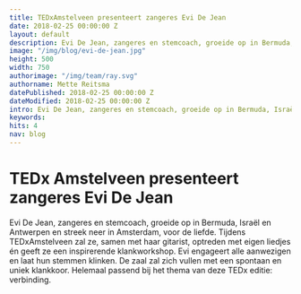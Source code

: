 ```yaml
---
title: TEDxAmstelveen presenteert zangeres Evi De Jean
date: 2018-02-25 00:00:00 Z
layout: default
description: Evi De Jean, zangeres en stemcoach, groeide op in Bermuda, Israël en Antwerpen en streek neer in Amsterdam, voor de liefde. Tijdens TEDxAmstelveen zal ze, samen met haar gitarist, optreden met eigen liedjes én geeft ze een inspirerende klankworkshop.
image: "/img/blog/evi-de-jean.jpg"
height: 500
width: 750
authorimage: "/img/team/ray.svg"
authorname: Mette Reitsma
datePublished: 2018-02-25 00:00:00 Z
dateModified: 2018-02-25 00:00:00 Z
intro: Evi De Jean, zangeres en stemcoach, groeide op in Bermuda, Israël en Antwerpen en streek neer in Amsterdam, voor de liefde. Tijdens TEDxAmstelveen zal ze, samen met haar gitarist, optreden met eigen liedjes én geeft ze een inspirerende klankworkshop.
keywords:
hits: 4
nav: blog
---
```


# TEDx Amstelveen presenteert zangeres Evi De Jean

<a href="{{site.url}}{{page.url}}" title="{{ page.title }}"><amp-img noloading width="250" height="250" alt="{{ page.title }}" layout="responsive" src="{{site.url}}{{ page.image }}" class="photo pull-left"></amp-img></a>

Evi De Jean, zangeres en stemcoach, groeide op in Bermuda, Israël en Antwerpen en streek neer in Amsterdam, voor de liefde. Tijdens TEDxAmstelveen zal ze, samen met haar gitarist, optreden met eigen liedjes én geeft ze een inspirerende klankworkshop. Evi engageert alle aanwezigen en laat hun stemmen klinken. De zaal zal zich vullen met een spontaan en uniek klankkoor. Helemaal passend bij het thema van deze TEDx editie: verbinding.
